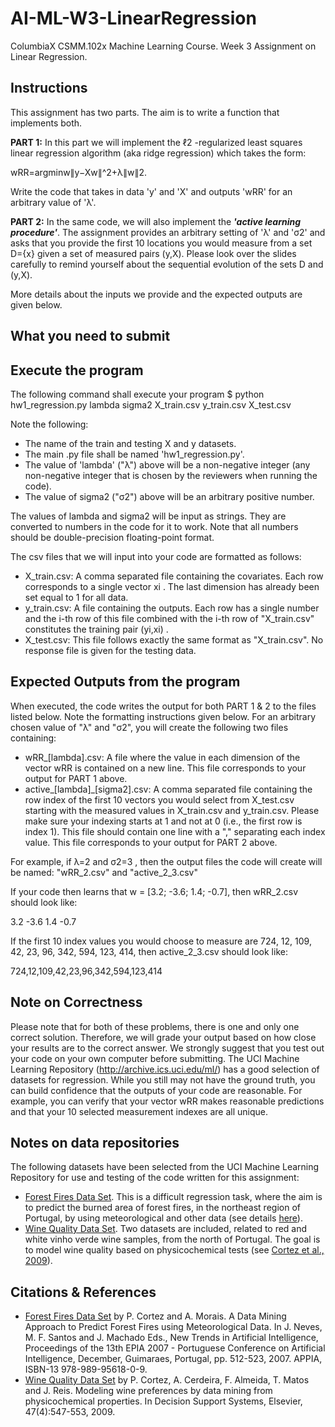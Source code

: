 ﻿# AI-ML-W3-LinearRegression
ColumbiaX CSMM.102x Machine Learning Course. Week 3 Assignment on Linear Regression.


## Instructions
This assignment has two parts. The aim is to write a function that implements both.

**PART 1:** In this part we will implement the ℓ2 -regularized least squares linear regression algorithm (aka ridge regression) which takes the form:

wRR=argminw∥y−Xw∥^2+λ∥w∥2. 

Write the code that takes in data 'y'  and 'X' and outputs 'wRR' for an arbitrary value of  'λ'.

**PART 2:** In the same code, we will also implement the ***'active learning procedure'***. The assignment provides an arbitrary setting of  'λ'  and  'σ2'  and asks that you provide the first 10 locations you would measure from a set D={x}  given a set of measured pairs (y,X). Please look over the slides carefully to remind yourself about the sequential evolution of the sets D and (y,X).

More details about the inputs we provide and the expected outputs are given below.

## What you need to submit

## Execute the program
The following command shall execute your program
$ python hw1_regression.py lambda sigma2 X_train.csv y_train.csv X_test.csv

Note the following:
- The name of the train and testing X and y datasets. 
- The main .py file shall be named 'hw1_regression.py'.
- The value of 'lambda' ("λ") above will be a non-negative integer (any non-negative integer that is chosen by the reviewers when running the code).
- The value of sigma2 ("σ2") above will be an arbitrary positive number.

The values of lambda and sigma2 will be input as strings. They are converted to numbers in the code for it to work. Note that all numbers should be double-precision floating-point format.

The csv files that we will input into your code are formatted as follows:

- X_train.csv: A comma separated file containing the covariates. Each row corresponds to a single vector  xi . The last dimension has already been set equal to 1 for all data.
- y_train.csv: A file containing the outputs. Each row has a single number and the i-th row of this file combined with the i-th row of "X_train.csv" constitutes the training pair  (yi,xi) .
- X_test.csv: This file follows exactly the same format as "X_train.csv". No response file is given for the testing data.

## Expected Outputs from the program
When executed, the code writes the output for both PART 1 & 2 to the files listed below. Note the formatting instructions given below. For an arbitrary chosen value of "λ" and "σ2", you will create the following two files containing:

- wRR_[lambda].csv: A file where the value in each dimension of the vector wRR is contained on a new line. This file corresponds to your output for PART 1 above.
- active_[lambda]_[sigma2].csv: A comma separated file containing the row index of the first 10 vectors you would select from X_test.csv starting with the measured values in X_train.csv and y_train.csv. Please make sure your indexing starts at 1 and not at 0 (i.e., the first row is index 1). This file should contain one line with a "," separating each index value. This file corresponds to your output for PART 2 above.

For example, if  λ=2  and  σ2=3 , then the output files the code will create will be named: 
"wRR_2.csv" and "active_2_3.csv"

If your code then learns that w = [3.2; -3.6; 1.4; -0.7], then wRR_2.csv should look like:

3.2
-3.6
1.4
-0.7

If  the first 10 index values you would choose to measure are 724, 12, 109, 42, 23, 96, 342, 594, 123, 414, then active_2_3.csv should look like:

724,12,109,42,23,96,342,594,123,414

## Note on Correctness

Please note that for both of these problems, there is one and only one correct solution. Therefore, we will grade your output based on how close your results are to the correct answer. We strongly suggest that you test out your code on your own computer before submitting. The UCI Machine Learning Repository (http://archive.ics.uci.edu/ml/) has a good selection of datasets for regression. While you still may not have the ground truth, you can build confidence that the outputs of your code are reasonable. For example, you can verify that your vector  wRR  makes reasonable predictions and that your 10 selected measurement indexes are all unique.

## Notes on data repositories
The following datasets have been selected from the UCI Machine Learning Repository for use and testing of the code written for this assignment:

- [Forest Fires Data Set](http://archive.ics.uci.edu/ml/datasets/Forest+Fires). This is a difficult regression task, where the aim is to predict the burned area of forest fires, in the northeast region of Portugal, by using meteorological and other data (see details [here](http://www.dsi.uminho.pt/~pcortez/forestfires)).
- [Wine Quality Data Set](http://archive.ics.uci.edu/ml/datasets/Wine+Quality). Two datasets are included, related to red and white vinho verde wine samples, from the north of Portugal. The goal is to model wine quality based on physicochemical tests (see [Cortez et al., 2009](http://www3.dsi.uminho.pt/pcortez/wine/)).


## Citations & References

- [Forest Fires Data Set](http://archive.ics.uci.edu/ml/datasets/Forest+Fires) by P. Cortez and A. Morais. A Data Mining Approach to Predict Forest Fires using Meteorological Data. In J. Neves, M. F. Santos and J. Machado Eds., New Trends in Artificial Intelligence, Proceedings of the 13th EPIA 2007 - Portuguese Conference on Artificial Intelligence, December, Guimaraes, Portugal, pp. 512-523, 2007. APPIA, ISBN-13 978-989-95618-0-9.
- [Wine Quality Data Set](http://archive.ics.uci.edu/ml/datasets/Wine+Quality) by P. Cortez, A. Cerdeira, F. Almeida, T. Matos and J. Reis. Modeling wine preferences by data mining from physicochemical properties. In Decision Support Systems, Elsevier, 47(4):547-553, 2009.




